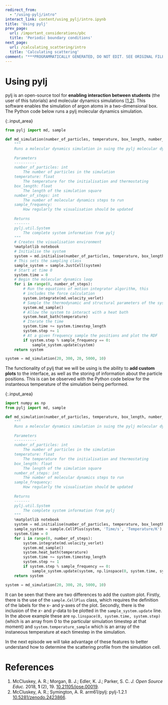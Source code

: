 ```yaml
---
redirect_from:
  - "/using-pylj/intro"
interact_link: content/using_pylj/intro.ipynb
title: 'Using pylj'
prev_page:
  url: /important_considerations/pbc
  title: 'Periodic boundary conditions'
next_page:
  url: /calculating_scattering/intro
  title: 'Calculating scattering'
comment: "***PROGRAMMATICALLY GENERATED, DO NOT EDIT. SEE ORIGINAL FILES IN /content***"
---
```


# Using pylj

pylj is an open-source tool for **enabling interaction between students** (the user of this tutorials) and molecular dynamics simulations [[1,2](#references)]. 
This software enables the simulation of argon atoms in a two-dimensional box. 
The Python code below runs a pylj molecular dynamics simulation. 



{:.input_area}
```python
from pylj import md, sample

def md_simulation(number_of_particles, temperature, box_length, number_of_steps, sample_frequency):
    """
    Runs a molecular dynamics simulation in suing the pylj molecular dynamics engine.
    
    Parameters
    ----------
    number_of_particles: int
        The number of particles in the simulation
    temperature: float
        The temperature for the initialisation and thermostating
    box_length: float
        The length of the simulation square
    number_of_steps: int
        The number of molecular dynamics steps to run
    sample_frequency: 
        How regularly the visualisation should be updated
        
    Returns
    -------
    pylj.util.System
        The complete system information from pylj
    """
    # Creates the visualisation environment
    %matplotlib notebook
    # Initialise the system
    system = md.initialise(number_of_particles, temperature, box_length, 'square')
    # This sets the sampling class
    sample_system = sample.JustCell(system)
    # Start at time 0
    system.time = 0
    # Begin the molecular dynamics loop
    for i in range(0, number_of_steps):
        # Run the equations of motion integrator algorithm, this 
        # includes the force calculation
        system.integrate(md.velocity_verlet)
        # Sample the thermodynamic and structural parameters of the system
        system.md_sample()
        # Allow the system to interact with a heat bath
        system.heat_bath(temperature)
        # Iterate the time
        system.time += system.timestep_length
        system.step += 1
        # At a given frequency sample the positions and plot the RDF
        if system.step % sample_frequency == 0:
            sample_system.update(system)
    return system

system = md_simulation(20, 300, 20, 5000, 10)
```


The functionality of pylj that we will be using is the ability to **add custom plots** to the interface, as well as the storing of information about the particle positions.
This is can be observed with the Python code below for the instanteous temperature of the simulation being performed.



{:.input_area}
```python
import numpy as np
from pylj import md, sample

def md_simulation(number_of_particles, temperature, box_length, number_of_steps, sample_frequency):
    """
    Runs a molecular dynamics simulation in suing the pylj molecular dynamics engine.
    
    Parameters
    ----------
    number_of_particles: int
        The number of particles in the simulation
    temperature: float
        The temperature for the initialisation and thermostating
    box_length: float
        The length of the simulation square
    number_of_steps: int
        The number of molecular dynamics steps to run
    sample_frequency: 
        How regularly the visualisation should be updated
        
    Returns
    -------
    pylj.util.System
        The complete system information from pylj
    """
    %matplotlib notebook
    system = md.initialise(number_of_particles, temperature, box_length, 'square')
    sample_system = sample.CellPlus(system, 'Time/s', 'Temperature/K')
    system.time = 0
    for i in range(0, number_of_steps):
        system.integrate(md.velocity_verlet)
        system.md_sample()
        system.heat_bath(temperature)
        system.time += system.timestep_length
        system.step += 1
        if system.step % sample_frequency == 0:
            sample_system.update(system, np.linspace(0, system.time, system.step), system.temperature_sample)
    return system

system = md_simulation(20, 300, 20, 5000, 10)
```


It can be seen that there are two differences to add the custom plot. 
Firstly, there is the use of the `sample.CellPlus` class, which requires the definition of the labels for the x- and y-axes of the plot. 
Secondly, there is the inclusion of the <i>x</i>- and <i>y</i>-data to be plotted in the `sample_system.update` line. 
In the above example these are `np.linspace(0, system.time, system.step)` (which is an array from 0 to the particular simulation timestep at that moment) and `system.temperature_sample` which is an array of the instaneous temperature at each timestep in the simulation. 

In the next episode we will take advantage of these features to better understand how to determine the scattering profile from the simulation cell. 

# References

1. McCluskey, A. R.; Morgan, B. J.; Edler, K. J.; Parker, S. C. *J. Open Source Educ.* 2018, **1** (2), 19. [10.21105/jose.00019](https://doi.org/10.21105/jose.00019).
2. McCluskey, A. R.; Symington, A. R. arm61/pylj: pylj-1.2.1 [10.5281/zenodo.2423866](http://doi.org/10.5281/zenodo.2423866).
